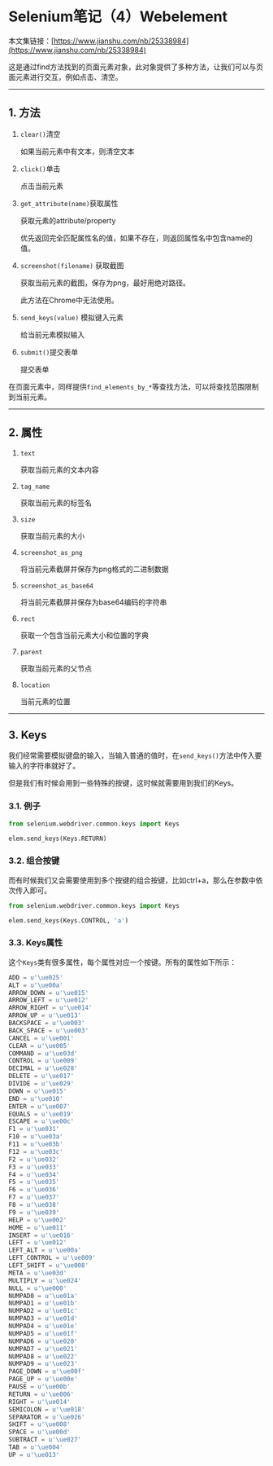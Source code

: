 # Selenium笔记（4）Webelement

本文集链接：[https://www.jianshu.com/nb/25338984](https://www.jianshu.com/nb/25338984)

这是通过find方法找到的页面元素对象，此对象提供了多种方法，让我们可以与页面元素进行交互，例如点击、清空。

***

## 1. 方法

1. `clear()`清空

   如果当前元素中有文本，则清空文本

2. `click()`单击

   点击当前元素

3. `get_attribute(name)`获取属性

   获取元素的attribute/property

   优先返回完全匹配属性名的值，如果不存在，则返回属性名中包含name的值。

4. `screenshot(filename)` 获取截图

   获取当前元素的截图，保存为png，最好用绝对路径。

   此方法在Chrome中无法使用。

5. `send_keys(value)` 模拟键入元素

   给当前元素模拟输入

6. `submit()`提交表单

   提交表单

在页面元素中，同样提供`find_elements_by_*`等查找方法，可以将查找范围限制到当前元素。

***

## 2. 属性

1. `text`

   获取当前元素的文本内容

2. `tag_name`

   获取当前元素的标签名

3. `size`

   获取当前元素的大小

4. `screenshot_as_png`

   将当前元素截屏并保存为png格式的二进制数据

5. `screenshot_as_base64`

   将当前元素截屏并保存为base64编码的字符串

6. `rect`

   获取一个包含当前元素大小和位置的字典

7. `parent`

   获取当前元素的父节点

8. `location`

   当前元素的位置


***

## 3. Keys

我们经常需要模拟键盘的输入，当输入普通的值时，在`send_keys()`方法中传入要输入的字符串就好了。

但是我们有时候会用到一些特殊的按键，这时候就需要用到我们的Keys。

### 3.1. 例子

```python
from selenium.webdriver.common.keys import Keys

elem.send_keys(Keys.RETURN)
```

### 3.2. 组合按键

而有时候我们又会需要使用到多个按键的组合按键，比如ctrl+a，那么在参数中依次传入即可。

```python
from selenium.webdriver.common.keys import Keys

elem.send_keys(Keys.CONTROL, 'a')
```

### 3.3. Keys属性

这个`Keys`类有很多属性，每个属性对应一个按键。所有的属性如下所示：

```python
ADD = u'\ue025'
ALT = u'\ue00a'
ARROW_DOWN = u'\ue015'
ARROW_LEFT = u'\ue012'
ARROW_RIGHT = u'\ue014'
ARROW_UP = u'\ue013'
BACKSPACE = u'\ue003'
BACK_SPACE = u'\ue003'
CANCEL = u'\ue001'
CLEAR = u'\ue005'
COMMAND = u'\ue03d'
CONTROL = u'\ue009'
DECIMAL = u'\ue028'
DELETE = u'\ue017'
DIVIDE = u'\ue029'
DOWN = u'\ue015'
END = u'\ue010'
ENTER = u'\ue007'
EQUALS = u'\ue019'
ESCAPE = u'\ue00c'
F1 = u'\ue031'
F10 = u'\ue03a'
F11 = u'\ue03b'
F12 = u'\ue03c'
F2 = u'\ue032'
F3 = u'\ue033'
F4 = u'\ue034'
F5 = u'\ue035'
F6 = u'\ue036'
F7 = u'\ue037'
F8 = u'\ue038'
F9 = u'\ue039'
HELP = u'\ue002'
HOME = u'\ue011'
INSERT = u'\ue016'
LEFT = u'\ue012'
LEFT_ALT = u'\ue00a'
LEFT_CONTROL = u'\ue009'
LEFT_SHIFT = u'\ue008'
META = u'\ue03d'
MULTIPLY = u'\ue024'
NULL = u'\ue000'
NUMPAD0 = u'\ue01a'
NUMPAD1 = u'\ue01b'
NUMPAD2 = u'\ue01c'
NUMPAD3 = u'\ue01d'
NUMPAD4 = u'\ue01e'
NUMPAD5 = u'\ue01f'
NUMPAD6 = u'\ue020'
NUMPAD7 = u'\ue021'
NUMPAD8 = u'\ue022'
NUMPAD9 = u'\ue023'
PAGE_DOWN = u'\ue00f'
PAGE_UP = u'\ue00e'
PAUSE = u'\ue00b'
RETURN = u'\ue006'
RIGHT = u'\ue014'
SEMICOLON = u'\ue018'
SEPARATOR = u'\ue026'
SHIFT = u'\ue008'
SPACE = u'\ue00d'
SUBTRACT = u'\ue027'
TAB = u'\ue004'
UP = u'\ue013'
```
